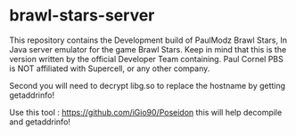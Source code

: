 # brawl-stars-server
This repository contains the Development build of PaulModz Brawl Stars, In Java server emulator for the game Brawl Stars. Keep in mind that this is the version written by the official Developer Team containing. Paul Cornel PBS is NOT affiliated with Supercell, or any other company. 

Second you will need to decrypt libg.so to replace the hostname by getting getaddrinfo!

Use this tool : https://github.com/iGio90/Poseidon this will help decompile and getaddrinfo!
